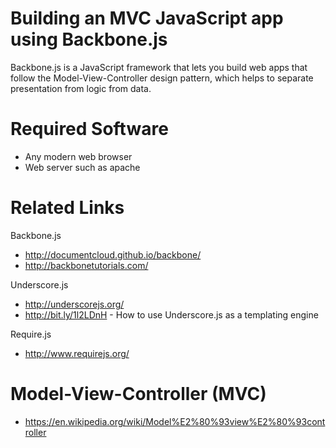 Building an MVC JavaScript app using Backbone.js
=======
Backbone.js is a JavaScript framework that lets you build web apps that follow the Model-View-Controller design pattern,
which helps to separate presentation from logic from data. 

Required Software
=======
* Any modern web browser
* Web server such as apache

Related Links
=======

Backbone.js
* http://documentcloud.github.io/backbone/
* http://backbonetutorials.com/

Underscore.js
* http://underscorejs.org/
* http://bit.ly/1l2LDnH - How to use Underscore.js as a templating engine

Require.js
* http://www.requirejs.org/

Model-View-Controller (MVC)
=======
* https://en.wikipedia.org/wiki/Model%E2%80%93view%E2%80%93controller